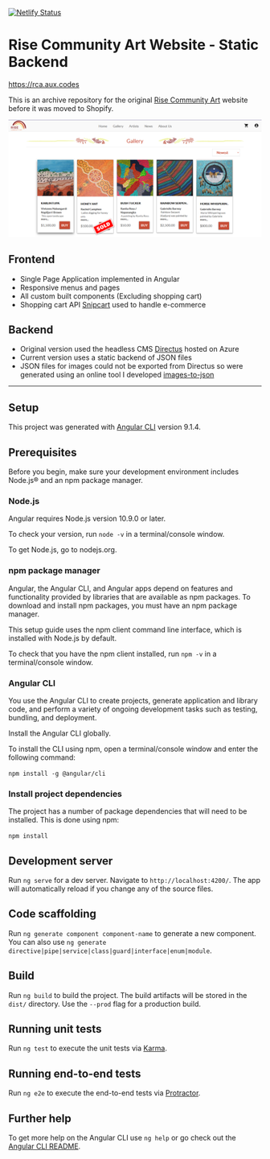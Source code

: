 [![Netlify Status](https://api.netlify.com/api/v1/badges/c07d61d3-11a9-497c-a068-73d3fd04f253/deploy-status)](https://app.netlify.com/sites/blissful-goodall-4a9520/deploys)

# Rise Community Art Website - Static Backend
<https://rca.aux.codes>

This is an archive repository for the original [Rise Community Art](https:risecommunityart.com.au) website before it was moved to Shopify.

![Site Preview](https://github.com/auxcodes/rca-static-backend/blob/master/img/galleryPageTwo.png)

## Frontend 
- Single Page Application implemented in Angular
- Responsive menus and pages
- All custom built components (Excluding shopping cart)
- Shopping cart API [Snipcart](https://snipcart.com) used to handle e-commerce

## Backend
- Original version used the headless CMS [Directus](https://directus.io) hosted on Azure
- Current version uses a static backend of JSON files
- JSON files for images could not be exported from Directus so were generated using an online tool I developed [images-to-json](https://github.com/auxcodes/images-to-json)


---
## Setup

This project was generated with [Angular CLI](https://github.com/angular/angular-cli) version 9.1.4.

## Prerequisites

Before you begin, make sure your development environment includes Node.js® and an npm package manager.

### Node.js
Angular requires Node.js version 10.9.0 or later.

To check your version, run `node -v` in a terminal/console window.

To get Node.js, go to nodejs.org.

### npm package manager
Angular, the Angular CLI, and Angular apps depend on features and functionality provided by libraries that are available as npm packages. To download and install npm packages, you must have an npm package manager.

This setup guide uses the npm client command line interface, which is installed with Node.js by default.

To check that you have the npm client installed, run `npm -v` in a terminal/console window.

### Angular CLI
You use the Angular CLI to create projects, generate application and library code, and perform a variety of ongoing development tasks such as testing, bundling, and deployment.

Install the Angular CLI globally.

To install the CLI using npm, open a terminal/console window and enter the following command:

`npm install -g @angular/cli`

### Install project dependencies
The project has a number of package dependencies that will need to be installed.
This is done using npm:

`npm install`

## Development server

Run `ng serve` for a dev server. Navigate to `http://localhost:4200/`. The app will automatically reload if you change any of the source files.

## Code scaffolding

Run `ng generate component component-name` to generate a new component. You can also use `ng generate directive|pipe|service|class|guard|interface|enum|module`.

## Build

Run `ng build` to build the project. The build artifacts will be stored in the `dist/` directory. Use the `--prod` flag for a production build.

## Running unit tests

Run `ng test` to execute the unit tests via [Karma](https://karma-runner.github.io).

## Running end-to-end tests

Run `ng e2e` to execute the end-to-end tests via [Protractor](http://www.protractortest.org/).

## Further help

To get more help on the Angular CLI use `ng help` or go check out the [Angular CLI README](https://github.com/angular/angular-cli/blob/master/README.md).
